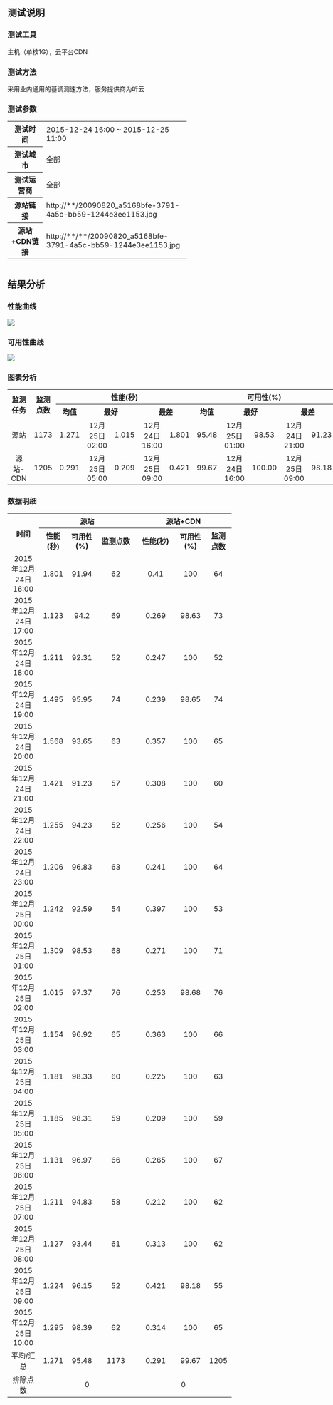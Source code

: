 ## 测试说明

### 测试工具

主机（单核1G），云平台CDN

### 测试方法

采用业内通用的基调测速方法，服务提供商为听云

### 测试参数
<table style="width: 80%;display: table;margin-bottom:40px;">
	<tbody>
		<tr>
			<th scope="row" style="width:102px">测试时间</th> 
			<td style="width:385px"> 2015-12-24 16:00 ~ 2015-12-25 11:00 </td> 
		</tr>
		<tr>
			<th scope="row" style="width:102px">测试城市</th> 
			<td style="width:385px"> 全部 </td> 
		</tr>
		<tr>
			<th scope="row" style="width:102px">测试运营商</th> 
			<td style="width:385px"> 全部 </td> 
		</tr>
		<tr>
			<th scope="row" style="width:102px">源站链接</th> 
			<td style="width:385px"> http://**/20090820_a5168bfe-3791-4a5c-bb59-1244e3ee1153.jpg</td>
		</tr>
		<tr>
			<th scope="row" style="width:102px">源站+CDN链接</th> 
			<td style="width:385px"> http://**/**/20090820_a5168bfe-3791-4a5c-bb59-1244e3ee1153.jpg</td>
		</tr>
	</tbody>
</table>

## 结果分析

### 性能曲线

![](http://imgcache.tcecqpoc.fsphere.cn/image/mccdn.qcloud.com/img568e2caf9efd1.png)

### 可用性曲线

![](http://imgcache.tcecqpoc.fsphere.cn/image/mccdn.qcloud.com/img568e2cb5b8eb8.png)


### 图表分析

<table style="display:table;">
	<tbody>
		<tr>
			<th rowspan="2" style="width: 58px;"> 监测任务 </th>
			<th rowspan="2" style="width: 36px;"> 监测点数 </th>
			<th colspan="5"> 性能(秒) </th>
			<th colspan="5"> 可用性(%) </th>
		</tr>
		<tr>
			<th style="width: 43px;"> 均值 </th>
			<th colspan="2" style="width: 107px;"> 最好 </th>
			<th colspan="2"> 最差 </th>
			<th style="width: 45px;"> 均值 </th>
			<th colspan="2" style="width: 111px;"> 最好 </th>
			<th colspan="2"> 最差 </th>
		</tr>
		<tr>
			<td style="width: 58px; text-align: center;"> 源站 </td>
			<td style="width: 36px; text-align: center;"> 1173 </td>
			<td style="text-align: center; width: 43px;"> 1.271 </td>
			<td style="text-align: center; width: 65px;"> 12月25日 02:00 </td>
			<td style="text-align: center; width: 38px;"> 1.015 </td>
			<td style="text-align: center; width: 65px;"> 12月24日 16:00 </td>
			<td style="text-align: center; width: 51px;"> 1.801 </td>
			<td style="text-align: center; width: 45px;"> 95.48 </td>
			<td style="text-align: center; width: 66px;"> 12月25日 01:00 </td>
			<td style="text-align: center; width: 43px;"> 98.53 </td>
			<td style="text-align: center; width: 77px;"> 12月24日 21:00 </td>
			<td style="text-align: center; width: 43px;"> 91.23 </td>
		</tr>
		<tr>
			<td style="width: 58px; text-align: center;"> 源站-CDN </td>
			<td style="width: 36px; text-align: center;"> 1205 </td>
			<td style="text-align: center; width: 43px;"> 0.291 </td>
			<td style="text-align: center; width: 65px;"> 12月25日 05:00 </td>
			<td style="text-align: center; width: 38px;"> 0.209 </td>
			<td style="text-align: center; width: 65px;"> 12月25日 09:00 </td>
			<td style="text-align: center; width: 51px;"> 0.421 </td>
			<td style="text-align: center; width: 45px;"> 99.67 </td>
			<td style="text-align: center; width: 66px;"> 12月24日 16:00 </td>
			<td style="text-align: center; width: 43px;"> 100.00 </td>
			<td style="text-align: center; width: 77px;"> 12月25日 09:00 </td>
			<td style="text-align: center; width: 43px;"> 98.18 </td>
		</tr>
	</tbody>
</table>

### 数据明细

<table  style="display: table;">
	<tbody>
		<tr>
			<th rowspan="2"> 时间 </th>
			<th colspan="3" style="width: 280px;"> 源站 </th>
			<th colspan="3" style="width: 280px;"> 源站+CDN </th>
		</tr>
		<tr>
			<th> 性能(秒) </th>
			<th> 可用性(%) </th>
			<th style="width: 71px;"> 监测点数 </th>
			<th style="width: 76px;"> 性能(秒) </th>
			<th> 可用性(%) </th>
			<th> 监测点数 </th>
		</tr>
		<tr>
			<td style="text-align: center;"> 2015年12月24日 16:00 </td>
			<td style="text-align: center;"> 1.801 </td>
			<td style="text-align: center;"> 91.94 </td>
			<td style="text-align: center; width: 71px;"> 62 </td>
			<td style="text-align: center; width: 76px;"> 0.41 </td>
			<td style="text-align: center;"> 100 </td>
			<td style="text-align: center;"> 64 </td>
		</tr>
		<tr>
			<td style="text-align: center;"> 2015年12月24日 17:00 </td>
			<td style="text-align: center;"> 1.123 </td>
			<td style="text-align: center;"> 94.2 </td>
			<td style="text-align: center; width: 71px;"> 69 </td>
			<td style="text-align: center; width: 76px;"> 0.269 </td>
			<td style="text-align: center;"> 98.63 </td>
			<td style="text-align: center;"> 73 </td>
		</tr>
		<tr>
			<td style="text-align: center;"> 2015年12月24日 18:00 </td>
			<td style="text-align: center;"> 1.211 </td>
			<td style="text-align: center;"> 92.31 </td>
			<td style="text-align: center; width: 71px;"> 52 </td>
			<td style="text-align: center; width: 76px;"> 0.247 </td>
			<td style="text-align: center;"> 100 </td>
			<td style="text-align: center;"> 52 </td>
		</tr>
		<tr>
			<td style="text-align: center;"> 2015年12月24日 19:00 </td>
			<td style="text-align: center;"> 1.495 </td>
			<td style="text-align: center;"> 95.95 </td>
			<td style="text-align: center; width: 71px;"> 74 </td>
			<td style="text-align: center; width: 76px;"> 0.239 </td>
			<td style="text-align: center;"> 98.65 </td>
			<td style="text-align: center;"> 74 </td>
		</tr>
		<tr>
			<td style="text-align: center;"> 2015年12月24日 20:00 </td>
			<td style="text-align: center;"> 1.568 </td>
			<td style="text-align: center;"> 93.65 </td>
			<td style="text-align: center; width: 71px;"> 63 </td>
			<td style="text-align: center; width: 76px;"> 0.357 </td>
			<td style="text-align: center;"> 100 </td>
			<td style="text-align: center;"> 65 </td>
		</tr>
		<tr>
			<td style="text-align: center;"> 2015年12月24日 21:00 </td>
			<td style="text-align: center;"> 1.421 </td>
			<td style="text-align: center;"> 91.23 </td>
			<td style="text-align: center; width: 71px;"> 57 </td>
			<td style="text-align: center; width: 76px;"> 0.308 </td>
			<td style="text-align: center;"> 100 </td>
			<td style="text-align: center;"> 60 </td>
		</tr>
		<tr>
			<td style="text-align: center;"> 2015年12月24日 22:00 </td>
			<td style="text-align: center;"> 1.255 </td>
			<td style="text-align: center;"> 94.23 </td>
			<td style="text-align: center; width: 71px;"> 52 </td>
			<td style="text-align: center; width: 76px;"> 0.256 </td>
			<td style="text-align: center;"> 100 </td>
			<td style="text-align: center;"> 54 </td>
		</tr>
		<tr>
			<td style="text-align: center;"> 2015年12月24日 23:00 </td>
			<td style="text-align: center;"> 1.206 </td>
			<td style="text-align: center;"> 96.83 </td>
			<td style="text-align: center; width: 71px;"> 63 </td>
			<td style="text-align: center; width: 76px;"> 0.241 </td>
			<td style="text-align: center;"> 100 </td>
			<td style="text-align: center;"> 64 </td>
		</tr>
		<tr>
			<td style="text-align: center;"> 2015年12月25日 00:00 </td>
			<td style="text-align: center;"> 1.242 </td>
			<td style="text-align: center;"> 92.59 </td>
			<td style="text-align: center; width: 71px;"> 54 </td>
			<td style="text-align: center; width: 76px;"> 0.397 </td>
			<td style="text-align: center;"> 100 </td>
			<td style="text-align: center;"> 53 </td>
		</tr>
		<tr>
			<td style="text-align: center;"> 2015年12月25日 01:00 </td>
			<td style="text-align: center;"> 1.309 </td>
			<td style="text-align: center;"> 98.53 </td>
			<td style="text-align: center; width: 71px;"> 68 </td>
			<td style="text-align: center; width: 76px;"> 0.271 </td>
			<td style="text-align: center;"> 100 </td>
			<td style="text-align: center;"> 71 </td>
		</tr>
		<tr>
			<td style="text-align: center;"> 2015年12月25日 02:00 </td>
			<td style="text-align: center;"> 1.015 </td>
			<td style="text-align: center;"> 97.37 </td>
			<td style="text-align: center; width: 71px;"> 76 </td>
			<td style="text-align: center; width: 76px;"> 0.253 </td>
			<td style="text-align: center;"> 98.68 </td>
			<td style="text-align: center;"> 76 </td>
		</tr>
		<tr>
			<td style="text-align: center;"> 2015年12月25日 03:00 </td>
			<td style="text-align: center;"> 1.154 </td>
			<td style="text-align: center;"> 96.92 </td>
			<td style="text-align: center; width: 71px;"> 65 </td>
			<td style="text-align: center; width: 76px;"> 0.363 </td>
			<td style="text-align: center;"> 100 </td>
			<td style="text-align: center;"> 66 </td>
		</tr>
		<tr>
			<td style="text-align: center;"> 2015年12月25日 04:00 </td>
			<td style="text-align: center;"> 1.181 </td>
			<td style="text-align: center;"> 98.33 </td>
			<td style="text-align: center; width: 71px;"> 60 </td>
			<td style="text-align: center; width: 76px;"> 0.225 </td>
			<td style="text-align: center;"> 100 </td>
			<td style="text-align: center;"> 63 </td>
		</tr>
		<tr>
			<td style="text-align: center;"> 2015年12月25日 05:00 </td>
			<td style="text-align: center;"> 1.185 </td>
			<td style="text-align: center;"> 98.31 </td>
			<td style="text-align: center; width: 71px;"> 59 </td>
			<td style="text-align: center; width: 76px;"> 0.209 </td>
			<td style="text-align: center;"> 100 </td>
			<td style="text-align: center;"> 59 </td>
		</tr>
		<tr>
			<td style="text-align: center;"> 2015年12月25日 06:00 </td>
			<td style="text-align: center;"> 1.131 </td>
			<td style="text-align: center;"> 96.97 </td>
			<td style="text-align: center; width: 71px;"> 66 </td>
			<td style="text-align: center; width: 76px;"> 0.265 </td>
			<td style="text-align: center;"> 100 </td>
			<td style="text-align: center;"> 67 </td>
		</tr>
		<tr>
			<td style="text-align: center;"> 2015年12月25日 07:00 </td>
			<td style="text-align: center;"> 1.211 </td>
			<td style="text-align: center;"> 94.83 </td>
			<td style="text-align: center; width: 71px;"> 58 </td>
			<td style="text-align: center; width: 76px;"> 0.212 </td>
			<td style="text-align: center;"> 100 </td>
			<td style="text-align: center;"> 62 </td>
		</tr>
		<tr>
			<td style="text-align: center;"> 2015年12月25日 08:00 </td>
			<td style="text-align: center;"> 1.127 </td>
			<td style="text-align: center;"> 93.44 </td>
			<td style="text-align: center; width: 71px;"> 61 </td>
			<td style="text-align: center; width: 76px;"> 0.313 </td>
			<td style="text-align: center;"> 100 </td>
			<td style="text-align: center;"> 62 </td>
		</tr>
		<tr>
			<td style="text-align: center;"> 2015年12月25日 09:00 </td>
			<td style="text-align: center;"> 1.224 </td>
			<td style="text-align: center;"> 96.15 </td>
			<td style="text-align: center; width: 71px;"> 52 </td>
			<td style="text-align: center; width: 76px;"> 0.421 </td>
			<td style="text-align: center;"> 98.18 </td>
			<td style="text-align: center;"> 55 </td>
		</tr>
		<tr>
			<td style="text-align: center;"> 2015年12月25日 10:00 </td>
			<td style="text-align: center;"> 1.295 </td>
			<td style="text-align: center;"> 98.39 </td>
			<td style="text-align: center; width: 71px;"> 62 </td>
			<td style="text-align: center; width: 76px;"> 0.314 </td>
			<td style="text-align: center;"> 100 </td>
			<td style="text-align: center;"> 65 </td>
		</tr>
		<tr>
			<td style="text-align: center;"> 平均/汇总 </td>
			<td style="text-align: center;"> 1.271 </td>
			<td style="text-align: center;"> 95.48 </td>
			<td style="text-align: center; width: 71px;"> 1173 </td>
			<td style="text-align: center; width: 76px;"> 0.291 </td>
			<td style="text-align: center;"> 99.67 </td>
			<td style="text-align: center;"> 1205 </td>
		</tr>
		<tr>
			<td style="text-align: center;"> 排除点数 </td>
			<td colspan="3" style="text-align: center; width: 232px;"> 0 </td>
			<td colspan="3" style="text-align: center; width: 240px;"> 0 </td>
		</tr>
	</tbody>
</table>
